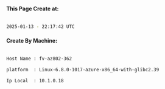 
   
#### This Page Create at:

```bash

2025-01-13 - 22:17:42 UTC

```

#### Create By Machine:

```bash

Host Name : fv-az802-362

platform  : Linux-6.8.0-1017-azure-x86_64-with-glibc2.39

Ip Local  : 10.1.0.18

```

